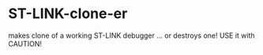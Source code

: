 # ST-LINK-clone-er
makes clone of a working ST-LINK debugger ... or destroys one! USE it with CAUTION!
